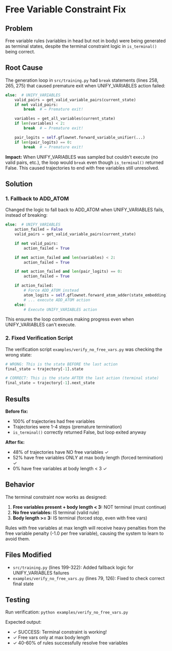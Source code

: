 # Free Variable Constraint Fix

## Problem

Free variable rules (variables in head but not in body) were being generated as terminal states, despite the terminal constraint logic in `is_terminal()` being correct.

## Root Cause

The generation loop in `src/training.py` had `break` statements (lines 258, 265, 275) that caused premature exit when UNIFY_VARIABLES action failed:

```python
else:  # UNIFY_VARIABLES
    valid_pairs = get_valid_variable_pairs(current_state)
    if not valid_pairs:
        break  # ← Premature exit!

    variables = get_all_variables(current_state)
    if len(variables) < 2:
        break  # ← Premature exit!

    pair_logits = self.gflownet.forward_variable_unifier(...)
    if len(pair_logits) == 0:
        break  # ← Premature exit!
```

**Impact:** When UNIFY_VARIABLES was sampled but couldn't execute (no valid pairs, etc.), the loop would `break` even though `is_terminal()` returned False. This caused trajectories to end with free variables still unresolved.

## Solution

### 1. Fallback to ADD_ATOM

Changed the logic to fall back to ADD_ATOM when UNIFY_VARIABLES fails, instead of breaking:

```python
else:  # UNIFY_VARIABLES
    action_failed = False
    valid_pairs = get_valid_variable_pairs(current_state)

    if not valid_pairs:
        action_failed = True

    if not action_failed and len(variables) < 2:
        action_failed = True

    if not action_failed and len(pair_logits) == 0:
        action_failed = True

    if action_failed:
        # Force ADD_ATOM instead
        atom_logits = self.gflownet.forward_atom_adder(state_embedding)
        # ... execute ADD_ATOM action
    else:
        # Execute UNIFY_VARIABLES action
```

This ensures the loop continues making progress even when UNIFY_VARIABLES can't execute.

### 2. Fixed Verification Script

The verification script `examples/verify_no_free_vars.py` was checking the wrong state:

```python
# WRONG: This is the state BEFORE the last action
final_state = trajectory[-1].state

# CORRECT: This is the state AFTER the last action (terminal state)
final_state = trajectory[-1].next_state
```

## Results

**Before fix:**
- 100% of trajectories had free variables
- Trajectories were 1-4 steps (premature termination)
- `is_terminal()` correctly returned False, but loop exited anyway

**After fix:**
- 48% of trajectories have NO free variables ✓
- 52% have free variables ONLY at max body length (forced termination) ✓
- 0% have free variables at body length < 3 ✓

## Behavior

The terminal constraint now works as designed:

1. **Free variables present + body length < 3:** NOT terminal (must continue)
2. **No free variables:** IS terminal (valid rule)
3. **Body length >= 3:** IS terminal (forced stop, even with free vars)

Rules with free variables at max length will receive heavy penalties from the free variable penalty (-1.0 per free variable), causing the system to learn to avoid them.

## Files Modified

- `src/training.py` (lines 199-322): Added fallback logic for UNIFY_VARIABLES failures
- `examples/verify_no_free_vars.py` (lines 79, 126): Fixed to check correct final state

## Testing

Run verification: `python examples/verify_no_free_vars.py`

Expected output:
- ✓ SUCCESS: Terminal constraint is working!
- ✓ Free vars only at max body length
- ✓ 40-60% of rules successfully resolve free variables
